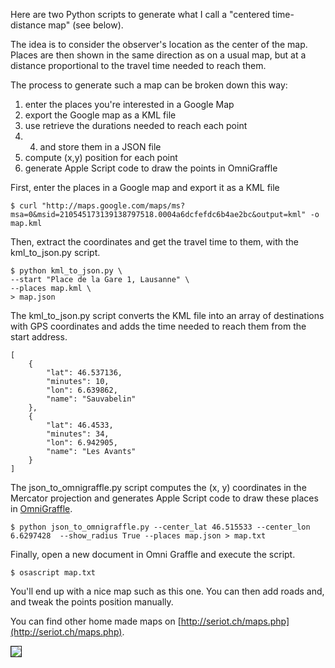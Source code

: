 Here are two Python scripts to generate what I call a "centered time-distance map" (see below).

The idea is to consider the observer's location as the center of the map. Places are then shown in the same direction as on a usual map, but at a distance proportional to the travel time needed to reach them.

The process to generate such a map can be broken down this way:

1. enter the places you're interested in a Google Map
2. export the Google map as a KML file
3. use retrieve the durations needed to reach each point
4. 4.  and store them in a JSON file
4. compute (x,y) position for each point
5. generate Apple Script code to draw the points in OmniGraffle

First, enter the places in a Google map and export it as a KML file

    $ curl "http://maps.google.com/maps/ms?msa=0&msid=210545173139138797518.0004a6dcfefdc6b4ae2bc&output=kml" -o map.kml

Then, extract the coordinates and get the travel time to them, with the kml_to_json.py script.

    $ python kml_to_json.py \
    --start "Place de la Gare 1, Lausanne" \
    --places map.kml \
    > map.json

The kml_to_json.py script converts the KML file into an array of destinations with GPS coordinates and adds the time needed to reach them from the start address.

    [
        {
            "lat": 46.537136, 
            "minutes": 10, 
            "lon": 6.639862, 
            "name": "Sauvabelin"
        }, 
        {
            "lat": 46.4533, 
            "minutes": 34, 
            "lon": 6.942905, 
            "name": "Les Avants"
        }
    ]

The json_to_omnigraffle.py script computes the (x, y) coordinates in the Mercator projection and generates Apple Script code to draw these places in [OmniGraffle](http://www.omnigroup.com/products/omnigraffle/).

    $ python json_to_omnigraffle.py --center_lat 46.515533 --center_lon 6.6297428  --show_radius True --places map.json > map.txt

Finally, open a new document in Omni Graffle and execute the script.

    $ osascript map.txt

You'll end up with a nice map such as this one. You can then add roads and, and tweak the points position manually.

You can find other home made maps on [http://seriot.ch/maps.php](http://seriot.ch/maps.php).

<a href="http://seriot.ch/maps/touristic_map_lausanne.pdf">
    <img src="http://seriot.ch/maps/touristic_map_lausanne.png" border="1" />
</a>

